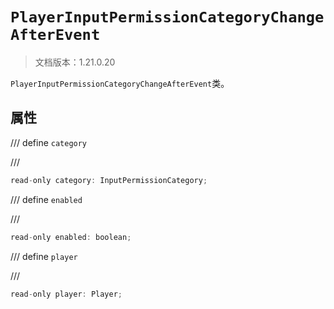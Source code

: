 # `PlayerInputPermissionCategoryChangeAfterEvent`

> 文档版本：1.21.0.20

`PlayerInputPermissionCategoryChangeAfterEvent`类。

## 属性

/// define
`category`


///

```js
read-only category: InputPermissionCategory;
```


/// define
`enabled`


///

```js
read-only enabled: boolean;
```


/// define
`player`


///

```js
read-only player: Player;
```


